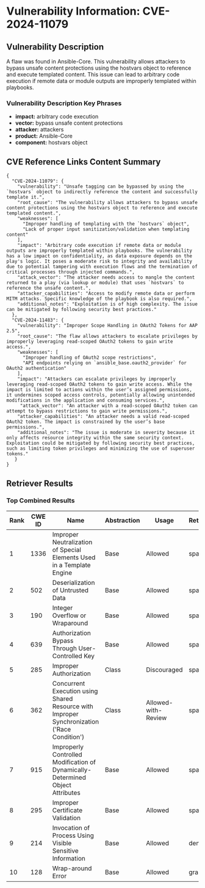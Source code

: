 # Vulnerability Information: CVE-2024-11079

## Vulnerability Description
A flaw was found in Ansible-Core. This vulnerability allows attackers to bypass unsafe content protections using the hostvars object to reference and execute templated content. This issue can lead to arbitrary code execution if remote data or module outputs are improperly templated within playbooks.

### Vulnerability Description Key Phrases
- **impact:** arbitrary code execution
- **vector:** bypass unsafe content protections
- **attacker:** attackers
- **product:** Ansible-Core
- **component:** hostvars object

## CVE Reference Links Content Summary
```
{
  "CVE-2024-11079": {
    "vulnerability": "Unsafe tagging can be bypassed by using the `hostvars` object to indirectly reference the content and successfully template it.",
    "root_cause": "The vulnerability allows attackers to bypass unsafe content protections using the hostvars object to reference and execute templated content.",
    "weaknesses": [
      "Improper handling of templating with the `hostvars` object",
      "Lack of proper input sanitization/validation when templating content"
    ],
    "impact": "Arbitrary code execution if remote data or module outputs are improperly templated within playbooks. The vulnerability has a low impact on confidentiality, as data exposure depends on the play's logic. It poses a moderate risk to integrity and availability due to potential tampering with execution flows and the termination of critical processes through injected commands.",
    "attack_vector": "The attacker needs access to mangle the content returned to a play (via lookup or module) that uses `hostvars` to reference the unsafe content.",
    "attacker_capabilities": "Access to modify remote data or perform MITM attacks. Specific knowledge of the playbook is also required.",
    "additional_notes": "Exploitation is of high complexity. The issue can be mitigated by following security best practices."
  },
  "CVE-2024-11483": {
    "vulnerability": "Improper Scope Handling in OAuth2 Tokens for AAP 2.5",
    "root_cause": "The flaw allows attackers to escalate privileges by improperly leveraging read-scoped OAuth2 tokens to gain write access.",
    "weaknesses": [
      "Improper handling of OAuth2 scope restrictions",
      "API endpoints relying on `ansible_base.oauth2_provider` for OAuth2 authentication"
    ],
    "impact": "Attackers can escalate privileges by improperly leveraging read-scoped OAuth2 tokens to gain write access. While the impact is limited to actions within the user’s assigned permissions, it undermines scoped access controls, potentially allowing unintended modifications in the application and consuming services.",
     "attack_vector": "An attacker with a read-scoped OAuth2 token can attempt to bypass restrictions to gain write permissions.",
    "attacker_capabilities": "An attacker needs a valid read-scoped OAuth2 token. The impact is constrained by the user’s base permissions.",
    "additional_notes": "The issue is moderate in severity because it only affects resource integrity within the same security context. Exploitation could be mitigated by following security best practices, such as limiting token privileges and minimizing the use of superuser tokens."
   }
}
```

## Retriever Results

### Top Combined Results

| Rank | CWE ID | Name | Abstraction | Usage  | Retrievers | Individual Scores |
|------|--------|------|-------------|-------|------------|-------------------|
| 1 | 1336 | Improper Neutralization of Special Elements Used in a Template Engine | Base | Allowed | sparse | 0.083 |
| 2 | 502 | Deserialization of Untrusted Data | Base | Allowed | sparse | 0.073 |
| 3 | 190 | Integer Overflow or Wraparound | Base | Allowed | sparse | 0.071 |
| 4 | 639 | Authorization Bypass Through User-Controlled Key | Base | Allowed | sparse | 0.071 |
| 5 | 285 | Improper Authorization | Class | Discouraged | sparse | 0.071 |
| 6 | 362 | Concurrent Execution using Shared Resource with Improper Synchronization ('Race Condition') | Class | Allowed-with-Review | sparse | 0.071 |
| 7 | 915 | Improperly Controlled Modification of Dynamically-Determined Object Attributes | Base | Allowed | sparse | 0.070 |
| 8 | 295 | Improper Certificate Validation | Base | Allowed | sparse | 0.070 |
| 9 | 214 | Invocation of Process Using Visible Sensitive Information | Base | Allowed | dense | 0.603 |
| 10 | 128 | Wrap-around Error | Base | Allowed | graph | 0.002 |

